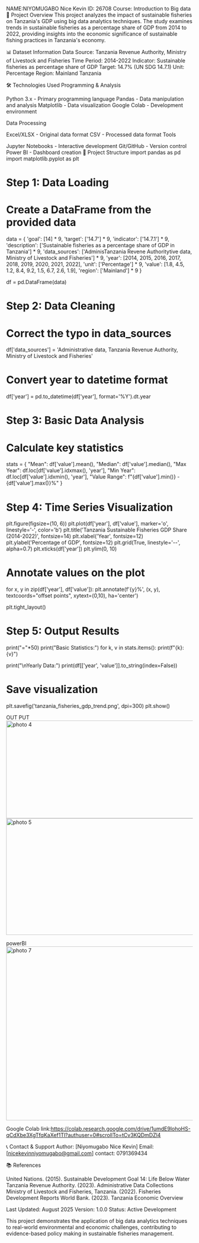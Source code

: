 NAME:NIYOMUGABO Nice Kevin
ID: 26708
Course: Introduction to Big data
📘 Project Overview
This project analyzes the impact of sustainable fisheries on Tanzania's GDP using big data analytics techniques. The study examines trends in sustainable fisheries as a percentage share of GDP from 2014 to 2022, providing insights into the economic significance of sustainable fishing practices in Tanzania's economy.

📊 Dataset Information
Data Source: Tanzania Revenue Authority, Ministry of Livestock and Fisheries
Time Period: 2014-2022
Indicator: Sustainable fisheries as percentage share of GDP
Target: 14.7% (UN SDG 14.7.1)
Unit: Percentage
Region: Mainland Tanzania

🛠️ Technologies Used
Programming & Analysis

Python 3.x - Primary programming language
Pandas - Data manipulation and analysis
Matplotlib - Data visualization
Google Colab - Development environment

Data Processing

Excel/XLSX - Original data format
CSV - Processed data format
Tools

Jupyter Notebooks - Interactive development
Git/GitHub - Version control
Power BI - Dashboard creation 
📁 Project Structure
import pandas as pd
import matplotlib.pyplot as plt

# Step 1: Data Loading
# Create a DataFrame from the provided data
data = {
    'goal': [14] * 9,
    'target': ['14.7'] * 9,
    'indicator': ['14.7.1'] * 9,
    'description': ['Sustainable fisheries as a percentage share of GDP in Tanzania'] * 9,
    'data_sources': ['AdminisTanzania Revene Authoritytive data, Ministry of Livestock and Fisheries'] * 9,
    'year': [2014, 2015, 2016, 2017, 2018, 2019, 2020, 2021, 2022],
    'unit': ['Percentage'] * 9,
    'value': [1.8, 4.5, 1.2, 8.4, 9.2, 1.5, 6.7, 2.6, 1.9],
    'region': ['Mainland'] * 9
}

df = pd.DataFrame(data)

# Step 2: Data Cleaning
# Correct the typo in data_sources
df['data_sources'] = 'Administrative data, Tanzania Revenue Authority, Ministry of Livestock and Fisheries'

# Convert year to datetime format
df['year'] = pd.to_datetime(df['year'], format='%Y').dt.year

# Step 3: Basic Data Analysis
# Calculate key statistics
stats = {
    "Mean": df['value'].mean(),
    "Median": df['value'].median(),
    "Max Year": df.loc[df['value'].idxmax(), 'year'],
    "Min Year": df.loc[df['value'].idxmin(), 'year'],
    "Value Range": f"{df['value'].min()} - {df['value'].max()}%"
}

# Step 4: Time Series Visualization
plt.figure(figsize=(10, 6))
plt.plot(df['year'], df['value'], marker='o', linestyle='-', color='b')
plt.title('Tanzania Sustainable Fisheries GDP Share (2014-2022)', fontsize=14)
plt.xlabel('Year', fontsize=12)
plt.ylabel('Percentage of GDP', fontsize=12)
plt.grid(True, linestyle='--', alpha=0.7)
plt.xticks(df['year'])
plt.ylim(0, 10)

# Annotate values on the plot
for x, y in zip(df['year'], df['value']):
    plt.annotate(f'{y}%', (x, y), textcoords="offset points",
                 xytext=(0,10), ha='center')

plt.tight_layout()

# Step 5: Output Results
print("="*50)
print("Basic Statistics:")
for k, v in stats.items():
    print(f"{k}: {v}")

print("\nYearly Data:")
print(df[['year', 'value']].to_string(index=False))

# Save visualization
plt.savefig('tanzania_fisheries_gdp_trend.png', dpi=300)
plt.show()

OUT PUT
<img width="725" height="263" alt="photo 4" src="https://github.com/user-attachments/assets/650160d8-e3ec-4a1b-9d6f-29278ca1e41f" />
<img width="595" height="314" alt="photo 5" src="https://github.com/user-attachments/assets/538acf44-f99a-4a45-a839-54f52d377419" />

  powerBI
  <img width="950" height="468" alt="photo 7" src="https://github.com/user-attachments/assets/d88896c8-2981-4558-9588-0e2c912e98c8" />

Google Colab link:https://colab.research.google.com/drive/1umdE9lohoHS-qCdXbe3XgTfqKaXef1Tl?authuser=0#scrollTo=tCv3KQDmDZl4

📞 Contact & Support
Author: [Niyomugabo Nice Kevin]
Email: [nicekevinniyomugabo@gmail.com]
contact: 0791369434

📚 References

United Nations. (2015). Sustainable Development Goal 14: Life Below Water
Tanzania Revenue Authority. (2023). Administrative Data Collections
Ministry of Livestock and Fisheries, Tanzania. (2022). Fisheries Development Reports
World Bank. (2023). Tanzania Economic Overview

Last Updated: August 2025
Version: 1.0.0
Status: Active Development

This project demonstrates the application of big data analytics techniques to real-world environmental and economic challenges, contributing to evidence-based policy making in sustainable fisheries management.








